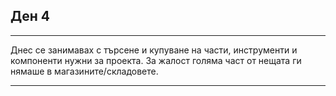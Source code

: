 ## Ден 4

---

Днес се занимавах с търсене и купуване на части, инструменти и компоненти нужни за проекта.
За жалост голяма част от нещата ги нямаше в магазините/складовете.

---

